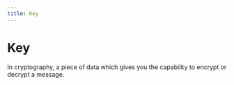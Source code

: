 ```yaml
---
title: Key
---
```

# Key

In cryptography, a piece of data which gives you the capability to encrypt or decrypt a message.